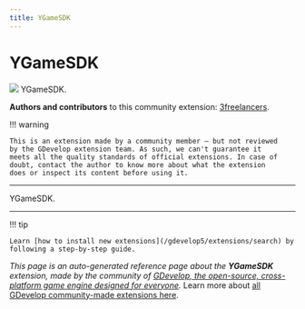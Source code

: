 ```yaml
---
title: YGameSDK
---
```

# YGameSDK

![](https://resources.gdevelop-app.com/assets/Icons/numeric-3-circle.svg)
YGameSDK.

**Authors and contributors** to this community extension: [3freelancers](https://gd.games/3freelancers).

!!! warning
    
        
    This is an extension made by a community member — but not reviewed
    by the GDevelop extension team. As such, we can't guarantee it
    meets all the quality standards of official extensions. In case of
    doubt, contact the author to know more about what the extension
    does or inspect its content before using it.
    

---

YGameSDK.

---

!!! tip

    Learn [how to install new extensions](/gdevelop5/extensions/search) by following a step-by-step guide.

*This page is an auto-generated reference page about the **YGameSDK** extension, made by the community of [GDevelop, the open-source, cross-platform game engine designed for everyone](https://gdevelop.io/).* Learn more about [all GDevelop community-made extensions here](/gdevelop5/extensions).